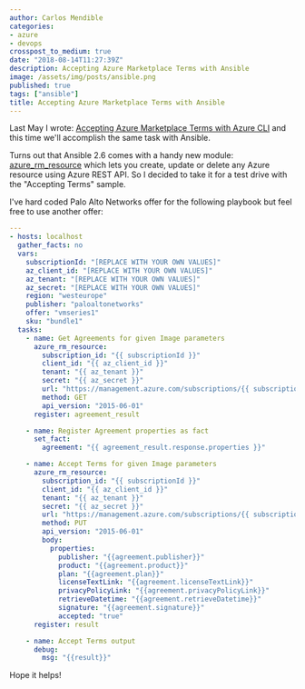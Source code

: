 ```yaml
---
author: Carlos Mendible
categories:
- azure
- devops
crosspost_to_medium: true
date: "2018-08-14T11:27:39Z"
description: Accepting Azure Marketplace Terms with Ansible
image: /assets/img/posts/ansible.png
published: true
tags: ["ansible"]
title: Accepting Azure Marketplace Terms with Ansible
---
```


Last May I wrote: [Accepting Azure Marketplace Terms with Azure CLI](https://carlos.mendible.com/2018/05/21/accepting-azure-marketplace-terms-with-azure-cli) and this time we'll accomplish the same task with Ansible.

Turns out that Ansible 2.6 comes with a handy new module: [azure_rm_resource](https://docs.ansible.com/ansible/latest/modules/azure_rm_resource_module.html?highlight=azure_rm_resource) which lets you create, update or delete any Azure resource using Azure REST API. So I decided to take it for a test drive with the "Accepting Terms" sample.

I've hard coded Palo Alto Networks offer for the following playbook but feel free to use another offer:

``` yaml
---
- hosts: localhost
  gather_facts: no
  vars:
    subscriptionId: "[REPLACE WITH YOUR OWN VALUES]"
    az_client_id: "[REPLACE WITH YOUR OWN VALUES]"
    az_tenant: "[REPLACE WITH YOUR OWN VALUES]"
    az_secret: "[REPLACE WITH YOUR OWN VALUES]"
    region: "westeurope"
    publisher: "paloaltonetworks"
    offer: "vmseries1"
    sku: "bundle1"
  tasks:
    - name: Get Agreements for given Image parameters
      azure_rm_resource:
        subscription_id: "{{ subscriptionId }}"
        client_id: "{{ az_client_id }}"
        tenant: "{{ az_tenant }}"
        secret: "{{ az_secret }}"
        url: "https://management.azure.com/subscriptions/{{ subscriptionId }}/providers/Microsoft.MarketplaceOrdering/offerTypes/virtualmachine/publishers/{{ publisher }}/offers/{{ offer }}/plans/{{ sku }}/agreements/current?api-version=2015-06-01"
        method: GET
        api_version: "2015-06-01"
      register: agreement_result

    - name: Register Agreement properties as fact
      set_fact:
        agreement: "{{ agreement_result.response.properties }}"

    - name: Accept Terms for given Image parameters
      azure_rm_resource:
        subscription_id: "{{ subscriptionId }}"
        client_id: "{{ az_client_id }}"
        tenant: "{{ az_tenant }}"
        secret: "{{ az_secret }}"
        url: "https://management.azure.com/subscriptions/{{ subscriptionId }}/providers/Microsoft.MarketplaceOrdering/offerTypes/virtualmachine/publishers/{{ publisher }}/offers/{{ offer }}/plans/{{ sku }}/agreements/current?api-version=2015-06-01"
        method: PUT
        api_version: "2015-06-01"
        body:
          properties:
            publisher: "{{agreement.publisher}}"
            product: "{{agreement.product}}"
            plan: "{{agreement.plan}}"
            licenseTextLink: "{{agreement.licenseTextLink}}"
            privacyPolicyLink: "{{agreement.privacyPolicyLink}}"
            retrieveDatetime: "{{agreement.retrieveDatetime}}"
            signature: "{{agreement.signature}}"
            accepted: "true"
      register: result

    - name: Accept Terms output
      debug:
        msg: "{{result}}"
```

Hope it helps!
